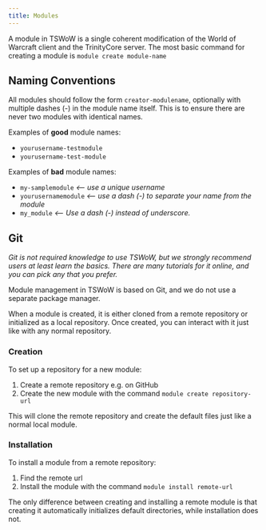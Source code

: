 ```yaml
---
title: Modules
---
```


A module in TSWoW is a single coherent modification of the World of Warcraft client and the TrinityCore server. The most basic command for creating a module is `module create module-name`

## Naming Conventions

All modules should follow the form `creator-modulename`, optionally with multiple dashes (-) in the module name itself. This is to ensure there are never two modules with identical names.

Examples of **good** module names:

* `yourusername-testmodule`
* `yourusername-test-module`  

Examples of **bad** module names:

* `my-samplemodule` _<-- use a unique username_
* `yourusernamemodule`  _<-- use a dash (-) to separate your name from the module_
* `my_module`  _<-- Use a dash (-) instead of underscore._

## Git

_Git is not required knowledge to use TSWoW, but we strongly recommend users at least learn the basics. There are many tutorials for it online, and you can pick any that you prefer._

Module management in TSWoW is based on Git, and we do not use a separate package manager. 

When a module is created, it is either cloned from a remote repository or initialized as a local repository. 
Once created, you can interact with it just like with any normal repository.

### Creation

To set up a repository for a new module: 
1. Create a remote repository e.g. on GitHub 
2. Create the new module with the command `module create repository-url`

This will clone the remote repository and create the default files just like a normal local module. 

### Installation

To install a module from a remote repository:
1. Find the remote url
2. Install the module with the command `module install remote-url`

The only difference between creating and installing a remote module is that creating it automatically initializes default directories, while installation does not.
